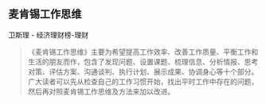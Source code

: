 ## 麦肯锡工作思维

卫斯理  -  经济理财榜-理财

> 《麦肯锡工作思维》主要为希望提高工作效率、改善工作质量、平衡工作和生活的朋友而作，包含了发现问题、设置课题、梳理信息、分析情报、思考对策、评估方案、沟通谈判、执行计划、展示成果、协调身心等十个部分。广大读者可以先从检查自己的工作习惯开始，找出平时工作中存在的问题，然后再对照麦肯锡工作思维及方法来加以改进。
